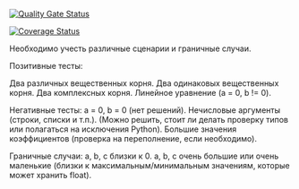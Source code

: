 [![Quality Gate Status](https://sonarcloud.io/api/project_badges/measure?project=mrryaboev_quadratic_equation_new&metric=alert_status)](https://sonarcloud.io/summary/new_code?id=mrryaboev_quadratic_equation_new)

[![Coverage Status](https://coveralls.io/repos/github/mrryaboev/quadratic_equation_new/badge.svg?branch=main)](https://coveralls.io/github/mrryaboev/quadratic_equation_new?branch=main)


Необходимо учесть различные сценарии и граничные случаи.

Позитивные тесты:

Два различных вещественных корня.
Два одинаковых вещественных корня.
Два комплексных корня.
Линейное уравнение (a = 0, b != 0).

Негативные тесты:
a = 0, b = 0 (нет решений).
Нечисловые аргументы (строки, списки и т.п.). (Можно решить, стоит ли делать проверку типов или полагаться на исключения Python).
Большие значения коэффициентов (проверка на переполнение, если необходимо).


Граничные случаи:
a, b, c близки к 0.
a, b, c очень большие или очень маленькие (близки к максимальным/минимальным значениям, которые может хранить float).
